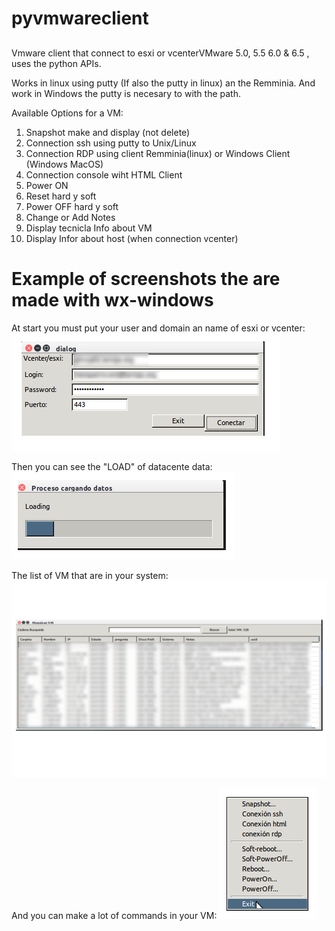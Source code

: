 # pyvmwareclient
##

Vmware client that connect to esxi or vcenterVMware 5.0, 5.5 6.0 & 6.5 , uses the python APIs.

Works in linux using putty (If also the putty in linux) an the Remminia. And work in Windows the putty is necesary to with the path.

Available Options for a VM:

  01. Snapshot make and display (not delete)
  02. Connection ssh using putty to Unix/Linux
  03. Connection RDP using client Remminia(linux) or Windows Client (Windows MacOS)
  04. Connection console wiht HTML Client
  05. Power ON
  06. Reset hard y soft
  07. Power OFF hard y soft
  08. Change or Add Notes
  09. Display tecnicla Info about VM
  10. Display Infor about host (when connection vcenter)

# Example of  screenshots the are made with wx-windows

At start you must put your user and domain an name of esxi or vcenter:
    ![GitHub Logo](/images/user_pass.png)

Then you can see the "LOAD" of datacente data:
    ![GitHub Logo](/images/loading_data.png)

The list of VM that are in your system:
    ![GitHub Logo](/images/list_vm.png)

And you can make a lot of commands in your VM:
    ![GitHub Logo](/images/menu.png)
